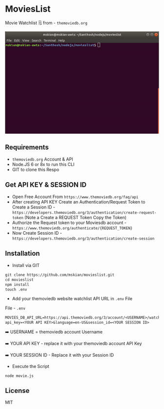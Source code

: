 # MoviesList

<p>Movie Watchlist 🗒 from - <code>themoviedb.org</code></p>

<p align=center>
<img src="https://raw.githubusercontent.com/mskian/movieslist/master/san-mvdbwatchlist.gif">
</p>

## Requirements

- `themoviedb.org` Account & API
- Node.JS 6 or 8x to run this CLI
- GIT to clone this Respo

## Get API KEY & SESSION ID

- Open Free Account From `https://www.themoviedb.org/faq/api`
- After creating API KEY Create an Authentication/Request Token to Create a Session ID - `https://developers.themoviedb.org/3/authentication/create-request-token` (Note a Create a REQUEST Token Copy the Token)
- Authorize the Request token to your Moviesdb account - `https://www.themoviedb.org/authenticate/{REQUEST_TOKEN}`
- Now Create Session ID - `https://developers.themoviedb.org/3/authentication/create-session`

## Installation

- Install via GIT

```
git clone https://github.com/mskian/movieslist.git
cd movieslist
npm install
touch .env
```

- Add your themoviedb website watchlist API URL in `.env` File

File - `.env`

```
MOVIES_DB_API_URL=https://api.themoviedb.org/3/account/<USERNAME>/watchlist/movies?api_key=<YOUR API KEY>&language=en-US&session_id=<YOUR SESSION ID>
```

➡️ USERNAME = themoviedb account Username
 
➡️ YOUR API KEY - replace it with your themoviedb account API Key

➡️ YOUR SESSION ID - Replace it with your Session ID


- Execute the Script

```
node movie.js
```

## License

MIT
